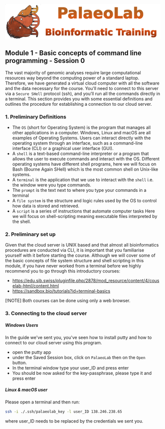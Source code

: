 ![bio_logo](../IM/header.png)

## Module 1 - Basic concepts of command line programming - Session 0

The vast majority of genomic analyses require large computational resources way beyond the computing power of a standard laptop. Therefore, we have generated a virtual cloud computer with all the software and the data necessary for the course. You'll need to connect to this server via a `Secure SHell` protocol (ssh), and you’ll run all the commands directly in a terminal. This section provides you with some essential definitions and outlines the procedure for establishing a connection to our cloud server. 

### 1. Preliminary Definitions
- The `OS` (short for Operating System) is the program that manages all other applications in a computer. Windows, Linux and macOS are all examples of Operating Systems. Users can interact directly with the operating system through an interface, such as a command-line interface (CLI) or a graphical user interface (GUI).
- A `shell` is a text-based command-line interpreter or a program that allows the user to execute commands and interact with the OS. Different operating systems have different shell programs, here we will focus on Bash (Bourne Again SHell) which is the most common shell on Unix-like systems.
- A `terminal` is the application that we use to interact with the `shell` i.e. the window were you type commands.
- The `prompt` is the text next to where you type your commands in a terminal
- A `file system` is the structure and logic rules used by the OS to control how data is stored and retrieved.
- A `script` is a series of instructions that automate computer tasks  Here we will focus on shell-scripting meaning executable files interpreted by the shell. 

### 2. Preliminary set up
Given that the cloud server is UNIX based and that almost all bioinformatics procedures are conducted via CLI, it is important that you familiarise yourself with it before starting the course. Although we will cover some of the basic concepts of file system structure and shell scripting in this module, if you have never worked from a terminal before we highly recommend you to go through this introductory courses:

- https://edu.sib.swiss/pluginfile.php/2878/mod_resource/content/4/couselab-html/content.html
- https://sandbox.bio/tutorials?id=terminal-basics

[!NOTE] Both courses can be done using only a web browser.

### 3. Connecting to the cloud server
##### Windows Users
In the guide we've sent you, you've seen how to install putty and how to connect to our cloud server using this program. 
 - open the putty app
 - under the Saved Session box, click on `PalaeoLab` then on the `Open` button.
 - In the terminal window type your user_ID and press enter
 - You should be now asked for the key-passphrase, please type it and press enter

##### Linux & macOS user
Please open a terminal and then run:

```sh
ssh -i ./.ssh/palaeolab_key -l user_ID 138.246.238.65
```
where user_ID needs to be replaced by the credentials we sent you.
